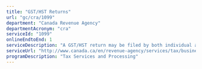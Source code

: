 ```yaml
---
title: "GST/HST Returns"
url: "gc/cra/1099"
department: "Canada Revenue Agency"
departmentAcronym: "cra"
serviceId: "1099"
onlineEndtoEnd: 1
serviceDescription: "A GST/HST return may be filed by both individual and corporate taxpayers. CRA provides the information necessary for the client to file, processes the return and issues a request for payment or provides a refund. CRA and/or client-initiated reassessments may occur."
serviceUrl: "http://www.canada.ca/en/revenue-agency/services/tax/businesses/topics/gst-hst-businesses.html"
programDescription: "Tax Services and Processing"
---
```

